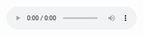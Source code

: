 <!DOCTYPE html>
<html>
  <head>
    <title>One Piece</title>
    <link rel="stylesheet" href="styles.css" />
  </head>
  <body>
    <audio controls>
        <source src="https://www.zedge.net/ringtone/a79284eb-66e2-40c4-b5ac-8987fb5ecbbd" type="audio/ogg">
 
    </audio>
      <h1 class="title">ONE PIECE </h1>
      <p> One Piece (stylized in all caps) is a Japanese manga series written and illustrated by Eiichiro Oda. It has been serialized in Shueisha's shōnen manga magazine Weekly Shōnen Jump since July 1997, with its individual chapters compiled in 108 tankōbon volumes as of March 2024. The story follows the adventures of Monkey D. Luffy and his crew, the Straw Hat Pirates, where he explores the Grand Line in search of the mythical treasure known as the "One Piece" in order to become the next King of the Pirates.</p>
      <div>
         <img src="https://en.m.wikipedia.org/wiki/File:One_Piece,_Volume_61_Cover_(Japanese).jpg" alt="one piece">
        <h3> About One piece </h3>
        
        <ul>
          <li> Written by :  Eiichiro Oda</li>
          <li> Demographic:  Shonen</li>
        </ul>
      </div>
      <div>
        <h3> ANIME AND MANGA PORTAL</h3>
        
        <p>  manga spawned a media franchise, having been adapted into a festival film by Production I.G, 
        and an anime series by Toei Animation, which began broadcasting in 1999. Additionally, Toei has developed fourteen animated feature films, 
        one original video animation, and thirteen television specials.
        Several companies have developed various types of merchandising and media, such as a trading card game and numerous video games. 
        The manga series was licensed for an English language release in North America and the United Kingdom by Viz Media and in Australia by Madman Entertainment. The anime series was licensed by 
        4Kids Entertainment for an English-language release in North America in 2004 before the license was dropped and subsequently acquired by
        Funimation in 2007</p>
        
        
      </div>
      <div> 
      <h4> Special Features of One piece</h4>
      <p> The world of One Piece is populated by humans and other races such as dwarves (more akin to faeries in size), giants, merfolk, fish-men, long-limbed tribes, 
      long-necked people known as the Snakeneck Tribe, and animal people (known as "Minks"). The world is governed by an intercontinental organization known as the World Government
      , consisting of dozens of member countries. The Navy is the sea military branch of the World Government that protects the known seas from pirates and other criminals. There is also C
      ipher Pol which is a group of agencies within the World Government that are their secret police. While pirates are major opponents against the Government, the ones who really challenge their rule are
      the Revolutionary
      Army who seeks to overthrow them. The central tension of the series pits the World Government and their forces against pirates. The series regularly emphasizes moral ambiguity over the label "pirate", which includes cruel villains, but also any individuals that do not submit to the World Government's authoritarian—and often morally ambiguous—rule. The One Piece world also has supernormal characteristics like Devil Fruits,[Jp 1] which are mysterious fruits that grant whoever eats them transformative powers. Another supernatural power is Haki,[Jp 2] which grants its users enhanced willpower, observation, and fighting abilities, and it is one of the only effective methods of inflicting bodily harm on
      certain Devil Fruit users.</p>
      </div>
      <div> 
      
        <h5> Your views about One Piece is the best
        </h5>
        
        
      </div>
  </body>
 
</html>
